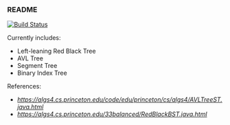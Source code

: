### README 
[![Build Status](https://travis-ci.org/andreyliu/Tree-Data-Containers.svg?branch=master)](https://travis-ci.org/andreyliu/Tree-Data-Containers)

Currently includes:

* Left-leaning Red Black Tree
* AVL Tree
* Segment Tree
* Binary Index Tree

References:
* *https://algs4.cs.princeton.edu/code/edu/princeton/cs/algs4/AVLTreeST.java.html*
* *https://algs4.cs.princeton.edu/33balanced/RedBlackBST.java.html*
